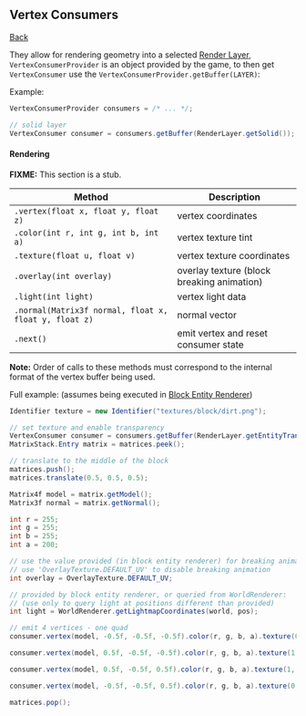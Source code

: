 ## Vertex Consumers
[Back](rendering.md)

They allow for rendering geometry into a selected [Render Layer](../layer.md), `VertexConsumerProvider` is an object provided by the game, to then get `VertexConsumer` use the `VertexConsumerProvider.getBuffer(LAYER)`:

Example:
```java
VertexConsumerProvider consumers = /* ... */;

// solid layer
VertexConsumer consumer = consumers.getBuffer(RenderLayer.getSolid()); 
```

#### Rendering

**FIXME:** This section is a stub.

| Method | Description |
| ------ | ----------- |
| `.vertex(float x, float y, float z)` | vertex coordinates |
| `.color(int r, int g, int b, int a)` | vertex texture tint |
| `.texture(float u, float v)` | vertex texture coordinates |
| `.overlay(int overlay)` | overlay texture (block breaking animation) |
| `.light(int light)` | vertex light data |
| `.normal(Matrix3f normal, float x, float y, float z)` | normal vector |
| `.next()` | emit vertex and reset consumer state |

**Note:** Order of calls to these methods must correspond to the internal format of the vertex buffer being used.

Full example: (assumes being executed in [Block Entity Renderer](../dynamic/block.md))
```java
Identifier texture = new Identifier("textures/block/dirt.png");

// set texture and enable transparency 
VertexConsumer consumer = consumers.getBuffer(RenderLayer.getEntityTranslucentCull(texture));
MatrixStack.Entry matrix = matrices.peek();

// translate to the middle of the block
matrices.push();
matrices.translate(0.5, 0.5, 0.5);

Matrix4f model = matrix.getModel();
Matrix3f normal = matrix.getNormal();

int r = 255;
int g = 255;
int b = 255;
int a = 200;

// use the value provided (in block entity renderer) for breaking animation, or
// use 'OverlayTexture.DEFAULT_UV' to disable breaking animation
int overlay = OverlayTexture.DEFAULT_UV;

// provided by block entity renderer, or queried from WorldRenderer:
// (use only to query light at positions different than provided)
int light = WorldRenderer.getLightmapCoordinates(world, pos); 

// emit 4 vertices - one quad
consumer.vertex(model, -0.5f, -0.5f, -0.5f).color(r, g, b, a).texture(0, 0).overlay(overlay).light(light).normal(normal, 0.0F, 1.0F, 0.0F).next();

consumer.vertex(model, 0.5f, -0.5f, -0.5f).color(r, g, b, a).texture(1, 0).overlay(overlay).light(light).normal(normal, 0.0F, 1.0F, 0.0F).next();

consumer.vertex(model, 0.5f, -0.5f, 0.5f).color(r, g, b, a).texture(1, 1).overlay(overlay).light(light).normal(normal, 0.0F, 1.0F, 0.0F).next();

consumer.vertex(model, -0.5f, -0.5f, 0.5f).color(r, g, b, a).texture(0, 1).overlay(overlay).light(light).normal(normal, 0.0F, 1.0F, 0.0F).next();

matrices.pop();
```
